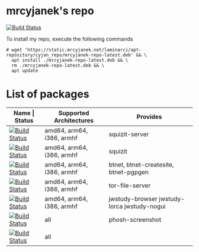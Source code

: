 # mrcyjanek's repo

[![Build Status](https://ci.mrcyjanek.net/badge/apt-update-repository.svg)](https://ci.mrcyjanek.net/jobs/apt-update-repository)

To install my repo, execute the following commands

```shell
# wget 'https://static.mrcyjanek.net/laminarci/apt-repository/cyjan_repo/mrcyjanek-repo-latest.deb' && \
  apt install ./mrcyjanek-repo-latest.deb && \
  rm ./mrcyjanek-repo-latest.deb && \
  apt update
```

# List of packages

<!-- List of packages is being printed: https://ci.mrcyjanek.net/jobs/apt-update-repository/ in second line of each log -->
<!-- architectures: amd64, arm64, i386, armhf -->
| Name \| Status | Supported Architectures      | Provides |
| -------------- | ---------------------------- | -------- |
| [![Build Status](https://ci.mrcyjanek.net/badge/build-squizit-server.svg)](https://git.mrcyjanek.net/mrcyjanek/squizit-server) | amd64, arm64, i386, armhf | squizit-server |
| [![Build Status](https://ci.mrcyjanek.net/badge/build-squizit.svg)](https://mrcyjanek.net/projects/squizit/) | amd64, arm64, i386, armhf | squizit |
| [![Build Status](https://ci.mrcyjanek.net/badge/build-btnet.svg)](https://mrcyjanek.net/projects/btnet/) | amd64, arm64, i386, armhf | btnet, btnet-createsite, btnet-pgpgen |
| [![Build Status](https://ci.mrcyjanek.net/badge/build-tor_file_server.svg)](https://mrcyjanek.net/projects/simple-tor-file-server) | amd64, arm64, i386, armhf | tor-file-server |
| [![Build Status](https://ci.mrcyjanek.net/badge/build-jwapi.svg)](https://mrcyjanek.net/projects/jwapi) | amd64, arm64, i386, armhf | jwstudy-browser jwstudy-lorca jwstudy-nogui |
| [![Build Status](https://ci.mrcyjanek.net/badge/build-phosh_screenshot.svg)](https://git.mrcyjanek.net/mrcyjanek/phosh-screenshot/) | all | phosh-screenshot |
| [![Build Status](https://ci.mrcyjanek.net/badge/build-cyjan_repo.svg)](https://git.mrcyjanek.net/mrcyjanek/mrcyjanekrepo/) | all |  |

